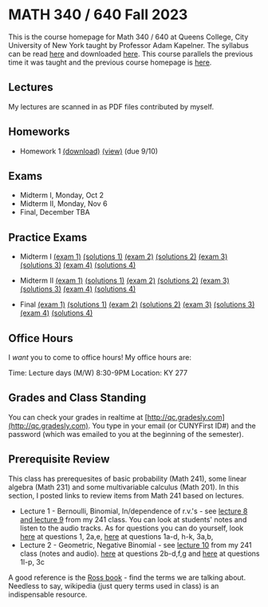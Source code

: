 # MATH 340 / 640 Fall 2023

This is the course homepage for Math 340 / 640 at Queens College, City University of New York taught by Professor Adam Kapelner. The syllabus can be read [here](https://github.com/kapelner/QC_MATH_340_Fall_2023/blob/main/syllabus/syllabus.pdf) and downloaded [here](https://raw.githubusercontent.com/kapelner/QC_MATH_340_Fall_2023/main/syllabus/syllabus.pdf). This course parallels the previous time it was taught and the previous course homepage is [here](https://github.com/kapelner/QC_Math_621_Fall_2020).

## Lectures

My lectures are scanned in as PDF files contributed by myself.

<!--
* Lecture 23 [(Prof)](https://github.com/kapelner/QC_MATH_340_Fall_2023/blob/main/lectures/lec23kap.pdf)
* Lecture 22 [(Prof)](https://github.com/kapelner/QC_MATH_340_Fall_2023/blob/main/lectures/lec22kap.pdf)
* Lecture 21 [(Prof)](https://github.com/kapelner/QC_MATH_340_Fall_2023/blob/main/lectures/lec21kap.pdf)
* Lecture 20 [(Prof)](https://github.com/kapelner/QC_MATH_340_Fall_2023/blob/main/lectures/lec20kap.pdf)
* Lecture 19 [(Prof)](https://github.com/kapelner/QC_MATH_340_Fall_2023/blob/main/lectures/lec19kap.pdf)
* Lecture 18 [(Prof)](https://github.com/kapelner/QC_MATH_340_Fall_2023/blob/main/lectures/lec18kap.pdf)
* Lecture 17 [(Prof)](https://github.com/kapelner/QC_MATH_340_Fall_2023/blob/main/lectures/lec17kap.pdf)
* Lecture 16 [(Prof)](https://github.com/kapelner/QC_MATH_340_Fall_2023/blob/main/lectures/lec16kap.pdf)
* Lecture 15 [(Prof)](https://github.com/kapelner/QC_MATH_340_Fall_2023/blob/main/lectures/lec15kap.pdf)
* Lecture 14 [(Prof)](https://github.com/kapelner/QC_MATH_340_Fall_2023/blob/main/lectures/lec14kap.pdf)
* Lecture 13 [(Prof)](https://github.com/kapelner/QC_MATH_340_Fall_2023/blob/main/lectures/lec13kap.pdf)
* Lecture 12 [(Prof)](https://github.com/kapelner/QC_MATH_340_Fall_2023/blob/main/lectures/lec12kap.pdf)
* Lecture 11 [(Prof)](https://github.com/kapelner/QC_MATH_340_Fall_2023/blob/main/lectures/lec11kap.pdf)
* Lecture 10 [(Prof)](https://github.com/kapelner/QC_MATH_340_Fall_2023/blob/main/lectures/lec10kap.pdf)
* Lecture 9 [(Prof)](https://github.com/kapelner/QC_MATH_340_Fall_2023/blob/main/lectures/lec09kap.pdf)
* Lecture 8 [(Prof)](https://github.com/kapelner/QC_MATH_340_Fall_2023/blob/main/lectures/lec08kap.pdf)
* Lecture 7 [(Prof)](https://github.com/kapelner/QC_MATH_340_Fall_2023/blob/main/lectures/lec07kap.pdf)
* Lecture 6 [(Prof)](https://github.com/kapelner/QC_MATH_340_Fall_2023/blob/main/lectures/lec06kap.pdf)
* Lecture 5 [(Prof)](https://github.com/kapelner/QC_MATH_340_Fall_2023/blob/main/lectures/lec05kap.pdf)
* Lecture 4 [(Prof)](https://github.com/kapelner/QC_MATH_340_Fall_2023/blob/main/lectures/lec04kap.pdf)
* Lecture 3 [(Prof)](https://github.com/kapelner/QC_MATH_340_Fall_2023/blob/main/lectures/lec03kap.pdf)
* Lecture 2 [(Prof)](https://github.com/kapelner/QC_MATH_340_Fall_2023/blob/main/lectures/lec02kap.pdf)
* Lecture 1 [(Prof)](https://github.com/kapelner/QC_MATH_340_Fall_2023/blob/main/lectures/lec01kap.pdf)
-->

## Homeworks

<!--
* Homework 9 [(download)](https://github.com/kapelner/QC_MATH_340_Fall_2023/blob/main/homeworks/hw09/hw09.pdf?raw=true) [(view)](https://github.com/kapelner/QC_MATH_340_Fall_2023/blob/main/homeworks/hw09/hw09.pdf) (due 12/12)
* Homework 8 [(download)](https://github.com/kapelner/QC_MATH_340_Fall_2023/blob/main/homeworks/hw08/hw08.pdf?raw=true) [(view)](https://github.com/kapelner/QC_MATH_340_Fall_2023/blob/main/homeworks/hw08/hw08.pdf) (due 12/2)
* Homework 7 [(download)](https://github.com/kapelner/QC_MATH_340_Fall_2023/blob/main/homeworks/hw07/hw07.pdf?raw=true) [(view)](https://github.com/kapelner/QC_MATH_340_Fall_2023/blob/main/homeworks/hw07/hw07.pdf) (due 12/12)
* Homework 6 [(download)](https://github.com/kapelner/QC_MATH_340_Fall_2023/blob/main/homeworks/hw06/hw06.pdf?raw=true) [(view)](https://github.com/kapelner/QC_MATH_340_Fall_2023/blob/main/homeworks/hw06/hw06.pdf) (not formally due)
* Homework 5 [(download)](https://github.com/kapelner/QC_MATH_340_Fall_2023/blob/main/homeworks/hw05/hw05.pdf?raw=true) [(view)](https://github.com/kapelner/QC_MATH_340_Fall_2023/blob/main/homeworks/hw05/hw05.pdf) (due 12/1)
* Homework 4 [(download)](https://github.com/kapelner/QC_MATH_340_Fall_2023/blob/main/homeworks/hw04/hw04.pdf?raw=true) [(view)](https://github.com/kapelner/QC_MATH_340_Fall_2023/blob/main/homeworks/hw04/hw04.pdf) (due 11/14)
* Homework 3 [(download)](https://github.com/kapelner/QC_MATH_340_Fall_2023/blob/main/homeworks/hw03/hw03.pdf?raw=true) [(view)](https://github.com/kapelner/QC_MATH_340_Fall_2023/blob/main/homeworks/hw03/hw03.pdf) (due 10/30)
* Homework 2 [(download)](https://github.com/kapelner/QC_MATH_340_Fall_2023/blob/main/homeworks/hw02/hw02.pdf?raw=true) [(view)](https://github.com/kapelner/QC_MATH_340_Fall_2023/blob/main/homeworks/hw02/hw02.pdf) (due 9/30)-->
* Homework 1 [(download)](https://github.com/kapelner/QC_MATH_340_Fall_2023/blob/main/homeworks/hw01/hw01.pdf?raw=true) [(view)](https://github.com/kapelner/QC_MATH_340_Fall_2023/blob/main/homeworks/hw01/hw01.pdf) (due 9/10)


## Exams

* Midterm I, Monday, Oct 2
* Midterm II, Monday, Nov 6
* Final, December TBA

## Practice Exams

* Midterm I [(exam 1)](https://github.com/kapelner/QC_Math_621_Fall_2020/blob/main/exams/midterm1/midterm1.pdf) [(solutions 1)](https://github.com/kapelner/QC_Math_621_Fall_2020/blob/main/exams/midterm1/midterm1_solutions.pdf) [(exam 2)](https://github.com/kapelner/QC_Math_621_Fall_2017/blob/main/exams/midterm1/midterm1.pdf) [(solutions 2)](https://github.com/kapelner/QC_Math_621_Fall_2017/blob/main/exams/midterm1/midterm1_solutions.pdf) [(exam 3)](https://github.com/kapelner/QC_Math_621_Fall_2019/blob/main/exams/midterm1/midterm1.pdf) [(solutions 3)](https://github.com/kapelner/QC_Math_621_Fall_2019/blob/main/exams/midterm1/midterm1_solutions.pdf) [(exam 4)](https://github.com/kapelner/QC_Math_621_Fall_2021/blob/main/exams/midterm1/midterm1.pdf) [(solutions 4)](https://github.com/kapelner/QC_Math_621_Fall_2021/blob/main/exams/midterm1/midterm1_solutions.pdf)

* Midterm II [(exam 1)](https://github.com/kapelner/QC_Math_621_Fall_2020/blob/main/exams/midterm2/midterm2.pdf) [(solutions 1)](https://github.com/kapelner/QC_Math_621_Fall_2020/blob/main/exams/midterm2/midterm2_solutions.pdf) [(exam 2)](https://github.com/kapelner/QC_Math_621_Fall_2017/blob/main/exams/midterm2/midterm2.pdf) [(solutions 2)](https://github.com/kapelner/QC_Math_621_Fall_2017/blob/main/exams/midterm2/midterm2_solutions.pdf) [(exam 3)](https://github.com/kapelner/QC_Math_621_Fall_2019/blob/main/exams/midterm2/midterm2.pdf) [(solutions 3)](https://github.com/kapelner/QC_Math_621_Fall_2019/blob/main/exams/midterm2/midterm2_solutions.pdf) [(exam 4)](https://github.com/kapelner/QC_Math_621_Fall_2021/blob/main/exams/midterm2/midterm2.pdf) [(solutions 4)](https://github.com/kapelner/QC_Math_621_Fall_2021/blob/main/exams/midterm2/midterm2_solutions.pdf)

* Final [(exam 1)](https://github.com/kapelner/QC_Math_621_Fall_2020/blob/main/exams/final/final.pdf) [(solutions 1)](https://github.com/kapelner/QC_Math_621_Fall_2020/blob/main/exams/final/final_solutions.pdf) [(exam 2)](https://github.com/kapelner/QC_Math_621_Fall_2017/blob/main/exams/final/final.pdf) [(solutions 2)](https://github.com/kapelner/QC_Math_621_Fall_2017/blob/main/exams/final/final_solutions.pdf) [(exam 3)](https://github.com/kapelner/QC_Math_621_Fall_2019/blob/main/exams/final/final.pdf) [(solutions 3)](https://github.com/kapelner/QC_Math_621_Fall_2019/blob/main/exams/final/final_solutions.pdf) [(exam 4)](https://github.com/kapelner/QC_Math_621_Fall_2021/blob/main/exams/final/final.pdf) [(solutions 4)](https://github.com/kapelner/QC_Math_621_Fall_2021/blob/main/exams/final/final_solutions.pdf)

## Office Hours

I *want* you to come to office hours! My office hours are:

Time: Lecture days (M/W) 8:30-9PM
Location: KY 277


## Grades and Class Standing

You can check your grades in realtime at [http://qc.gradesly.com](http://qc.gradesly.com). You type in your email (or CUNYFirst ID#) and the password (which was emailed to you at the beginning of the semester).

## Prerequisite Review

This class has prerequesites of basic probability (Math 241), some linear algebra (Math 231) and some multivariable calculus (Math 201). In this section, I posted links to review items from Math 241 based on lectures. 

* Lecture 1 - Bernoulli, Binomial, In/dependence of r.v.'s - see [lecture 8 and lecture 9](https://github.com/kapelner/QC_Math_241_Fall_2016) from my 241 class. You can look at students' notes and listen to the audio tracks. As for questions you can do yourself, look [here](https://github.com/kapelner/QC_Math_241_Fall_2016/blob/main/exams/midterm2/midterm2_solutions.pdf) at questions 1, 2a,e, [here](https://github.com/kapelner/QC_Math_241_Fall_2015/blob/main/exams/midterm2/midterm2_solutions.pdf) at questions 1a-d, h-k, 3a,b, 
* Lecture 2 - Geometric, Negative Binomial - see [lecture 10](https://github.com/kapelner/QC_Math_241_Fall_2016) from my 241 class (notes and audio). [here](https://github.com/kapelner/QC_Math_241_Fall_2016/blob/main/exams/midterm2/midterm2_solutions.pdf) at questions 2b-d,f,g and [here](https://github.com/kapelner/QC_Math_241_Fall_2015/blob/main/exams/midterm2/midterm2_solutions.pdf) at questions 1l-p, 3c<!---->

A good reference is the [Ross book](https://www.amazon.com/First-Course-Probability-6th/dp/0130338516/ref=sr_1_6?ie=UTF8&qid=1504062810&sr=8-6&keywords=probability+ross) - find the terms we are talking about. Needless to say, wikipedia (just query terms used in class) is an indispensable resource.
